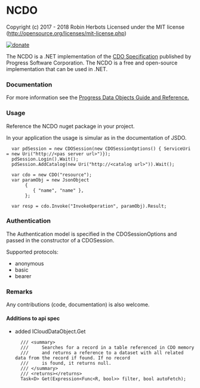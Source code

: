 # NCDO
Copyright (c) 2017 - 2018 Robin Herbots Licensed under the MIT license (http://opensource.org/licenses/mit-license.php)  
  
[![donate](https://www.paypalobjects.com/en_US/i/btn/btn_donate_SM.gif)](https://www.paypal.com/cgi-bin/webscr?cmd=_s-xclick&hosted_button_id=LXZNPVLB4P7GU)
  
 
The NCDO is a .NET implementation of the <a href="https://github.com/CloudDataObject/CDO">CDO Specification</a> published by Progress Software Corporation. 
The NCDO is a free and open-source implementation that can be used in .NET. 

### Documentation
For more information see the <a href="https://documentation.progress.com/output/pdo">Progress Data Objects Guide and Reference.</a>

### Usage
Reference the NCDO nuget package in your project.

In your application the usage is simular as in the documentation of JSDO.

```
  var pdSession = new CDOSession(new CDOSessionOptions() { ServiceUri = new Uri("http://<pas server url>")});
  pdSession.Login().Wait();
  pdSession.AddCatalog(new Uri("http://<catalog url>")).Wait();
            
  var cdo = new CDO("resource");
  var paramObj = new JsonObject
       {
          { "name", "name" },
       };
  
  var resp = cdo.Invoke("InvokeOperation", paramObj).Result;
```

### Authentication

The Authentication model is specified in the CDOSessionOptions and passed in the constructor of a CDOSession.  

Supported protocols:
- anonymous
- basic
- bearer 

### Remarks

Any contributions (code, documentation) is also welcome. 

#### Additions to api spec

- added ICloudDataObject.Get

        /// <summary>
        ///     Searches for a record in a table referenced in CDO memory
        ///     and returns a reference to a dataset with all related data from the record if found. If no record
        ///     is found, it returns null.
        /// </summary>
        /// <returns></returns>
        Task<D> Get(Expression<Func<R, bool>> filter, bool autoFetch);